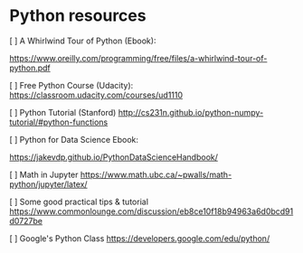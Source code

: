 # Python resources

[ ] A Whirlwind Tour of Python (Ebook):

https://www.oreilly.com/programming/free/files/a-whirlwind-tour-of-python.pdf

[ ] Free Python Course (Udacity):
https://classroom.udacity.com/courses/ud1110

[ ] Python Tutorial (Stanford)
http://cs231n.github.io/python-numpy-tutorial/#python-functions

[ ] Python for Data Science Ebook:

https://jakevdp.github.io/PythonDataScienceHandbook/

[ ] Math in Jupyter
https://www.math.ubc.ca/~pwalls/math-python/jupyter/latex/

[ ] Some good practical tips & tutorial
https://www.commonlounge.com/discussion/eb8ce10f18b94963a6d0bcd91d0727be

[ ] Google's Python Class
https://developers.google.com/edu/python/


